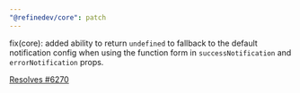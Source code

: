 ```yaml
---
"@refinedev/core": patch
---
```


fix(core): added ability to return `undefined` to fallback to the default notification config when using the function form in `successNotification` and `errorNotification` props.

[Resolves #6270](https://github.com/refinedev/refine/issues/6270)
